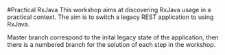#Practical RxJava
This workshop aims at discovering RxJava usage in a practical context. The aim is to switch a legacy REST application to using RxJava.

Master branch correspond to the inital legacy state of the application, then there is a numbered branch for the solution of each step in the workshop.